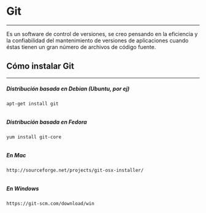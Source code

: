 # Git

---

Es un software de control de versiones, se creo pensando en la eficiencia y la confiabilidad del mantenimiento de versiones de aplicaciones cuando éstas tienen un gran número de archivos de código fuente.

## Cómo instalar Git

---

##### Distribución basada en Debian \(Ubuntu, por ej\)

```
apt-get install git
```

###### 

##### Distribución basada en Fedora

```
yum install git-core
```

###### 

##### En Mac

```
http://sourceforge.net/projects/git-osx-installer/
```

###### 

##### En Windows

```
https://git-scm.com/download/win
```



